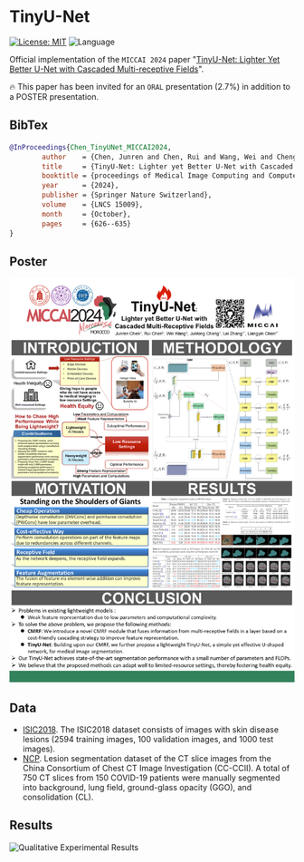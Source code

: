 # TinyU-Net

[![License: MIT](https://img.shields.io/badge/License-MIT-yellow.svg)](https://opensource.org/licenses/MIT) ![Language](https://img.shields.io/static/v1?label=By&message=Pytorch&color=red)

Official implementation of the `MICCAI 2024` paper "[TinyU-Net: Lighter Yet Better U-Net with Cascaded Multi-receptive Fields](https://doi.org/10.1007/978-3-031-72114-4_60)".

🔥 This paper has been invited for an `ORAL` presentation (2.7%) in addition to a POSTER presentation. 

## BibTex
```bibtex
@InProceedings{Chen_TinyUNet_MICCAI2024,
        author    = {Chen, Junren and Chen, Rui and Wang, Wei and Cheng, Junlong and Zhang, Lei and Chen, Liangyin},
        title     = {TinyU-Net: Lighter yet Better U-Net with Cascaded Multi-Receptive Fields},
        booktitle = {proceedings of Medical Image Computing and Computer Assisted Intervention -- MICCAI 2024},
        year      = {2024},
        publisher = {Springer Nature Switzerland},
        volume    = {LNCS 15009},
        month     = {October},
        pages     = {626--635}
}
```

## Poster
![Posterl Results](./assets/MICCAI2024-TinyU-Net-Poster.png "Poster")

## Data
- [ISIC2018](https://challenge.isic-archive.com/data/#2018). The ISIC2018 dataset consists of images with skin disease lesions (2594 training images, 100 validation images, and 1000 test images).
- [NCP](http://ncov-ai.big.ac.cn/download?lang=en). Lesion segmentation dataset of the CT slice images from the China Consortium of Chest CT Image Investigation (CC-CCII). A total of 750 CT slices from 150 COVID-19 patients were manually segmented into background, lung field, ground-glass opacity (GGO), and consolidation (CL).

## Results
![Qualitative Experimental Results](./assets/Qualitative_experimental_results.png "Comparative qualitative results on ISIC2018 (top two rows) and NCP (bottom two rows) datasets.")
